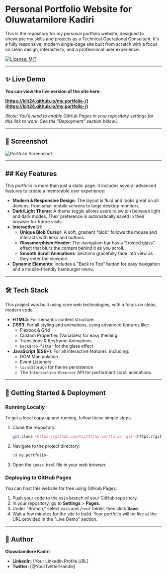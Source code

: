 # Personal Portfolio Website for Oluwatamilore Kadiri

This is the repository for my personal portfolio website, designed to showcase my skills and projects as a Technical Operational Consultant. It's a fully responsive, modern single-page site built from scratch with a focus on clean design, interactivity, and a professional user experience.

[![License: MIT](https://img.shields.io/badge/License-MIT-yellow.svg)](https://opensource.org/licenses/MIT)

---

## ✨ Live Demo

**You can view the live version of the site here:**

**[https://kiit24.github.io/my.portfolio-/](https://kiit24.github.io/my.portfolio-/)**

*(Note: You'll need to enable GitHub Pages in your repository settings for this link to work. See the "Deployment" section below.)*

---

## 📸 Screenshot

![Portfolio Screenshot](https://i.imgur.com/uG9x1i1.png)

---

## ## Key Features

This portfolio is more than just a static page. It includes several advanced features to create a memorable user experience:

* **Modern & Responsive Design**: The layout is fluid and looks great on all devices, from small mobile screens to large desktop monitors.
* **Dark/Light Theme**: A theme toggle allows users to switch between light and dark modes. Their preference is automatically saved in their browser for future visits.
* **Interactive UI**:
    * **Unique Blob Cursor**: A soft, gradient "blob" follows the mouse and interacts with links and buttons.
    * **Glassmorphism Header**: The navigation bar has a "frosted glass" effect that blurs the content behind it as you scroll.
    * **Smooth Scroll Animations**: Sections gracefully fade into view as they enter the viewport.
* **Dynamic Elements**: Includes a "Back to Top" button for easy navigation and a mobile-friendly hamburger menu.

---

## 🛠️ Tech Stack

This project was built using core web technologies, with a focus on clean, modern code.

* **HTML5**: For semantic content structure.
* **CSS3**: For all styling and animations, using advanced features like:
    * Flexbox & Grid
    * Custom Properties (Variables) for easy theming
    * Transitions & Keyframe Animations
    * `backdrop-filter` for the glass effect
* **JavaScript (ES6+)**: For all interactive features, including:
    * DOM Manipulation
    * Event Listeners
    * `localStorage` for theme persistence
    * The `Intersection Observer` API for performant scroll animations.

---

## 🚀 Getting Started & Deployment

### Running Locally

To get a local copy up and running, follow these simple steps.

1.  Clone the repository:
    ```sh
    git clone [https://github.com/KiiT24/my.portfolio-.git](https://github.com/KiiT24/my.portfolio-.git)
    ```
2.  Navigate to the project directory:
    ```sh
    cd my.portfolio-
    ```
3.  Open the `index.html` file in your web browser.

### Deploying to GitHub Pages

You can host this website for free using GitHub Pages.

1.  Push your code to the `main` branch of your GitHub repository.
2.  In your repository, go to **Settings** > **Pages**.
3.  Under "Branch," select `main` and `/root` folder, then click **Save**.
4.  Wait a few minutes for the site to build. Your portfolio will be live at the URL provided in the "Live Demo" section.

---

## 👤 Author

**Oluwatamilore Kadiri**

* **LinkedIn**: [Your LinkedIn Profile URL]
* **Twitter**: [@YourTwitterHandle]
